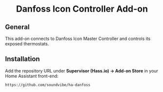 <div align="center">
<h1>Danfoss Icon Controller Add-on</h1>
</div>

## General

This add-on connects to Danfoss Icon Master Controller and controls its exposed thermostats.

## Installation

Add the repository URL under **Supervisor (Hass.io) → Add-on Store** in your Home Assistant front-end:

    https://github.com/soundvibe/ha-danfoss
